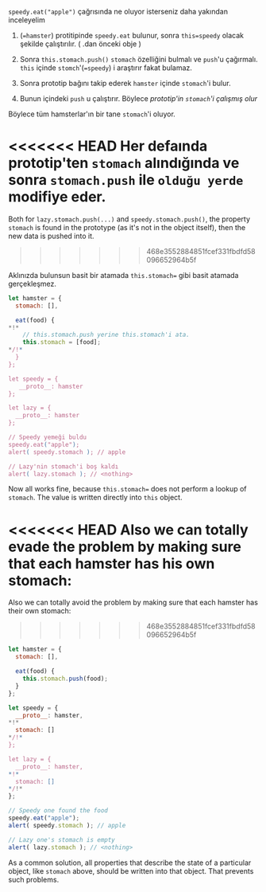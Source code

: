 `speedy.eat("apple")` çağrısında ne oluyor isterseniz daha yakından inceleyelim

1. (`=hamster`) protitipinde `speedy.eat` bulunur, sonra `this=speedy` olacak şekilde çalıştırılır. ( .dan önceki obje )

2. Sonra `this.stomach.push()` `stomach` özelliğini bulmalı ve `push`'u çağırmalı. `this` içinde `stomch`'(`=speedy`) i araştırır fakat bulamaz. 

3. Sonra prototip bağını takip ederek `hamster` içinde `stomach`'i bulur.

4. Bunun içindeki `push` u çalıştırır. Böylece *prototip'in `stomach`'i çalışmış olur*

Böylece tüm hamsterlar'ın bir tane `stomach`'i oluyor.

<<<<<<< HEAD
Her defaında prototip'ten `stomach` alındığında ve sonra `stomach.push` ile `olduğu yerde` modifiye eder.
=======
Both for `lazy.stomach.push(...)` and `speedy.stomach.push()`, the property `stomach` is found in the prototype (as it's not in the object itself), then the new data is pushed into it.
>>>>>>> 468e3552884851fcef331fbdfd58096652964b5f

Aklınızda bulunsun basit bir atamada `this.stomach=` gibi basit atamada gerçekleşmez.

```js run
let hamster = {
  stomach: [],

  eat(food) {
*!*
    // this.stomach.push yerine this.stomach'i ata.
    this.stomach = [food];
*/!*
  }
};

let speedy = {
   __proto__: hamster
};

let lazy = {
  __proto__: hamster
};

// Speedy yemeği buldu
speedy.eat("apple");
alert( speedy.stomach ); // apple

// Lazy'nin stomach'i boş kaldı
alert( lazy.stomach ); // <nothing>
```

Now all works fine, because `this.stomach=` does not perform a lookup of `stomach`. The value is written directly into `this` object.

<<<<<<< HEAD
Also we can totally evade the problem by making sure that each hamster has his own stomach:
=======
Also we can totally avoid the problem by making sure that each hamster has their own stomach:
>>>>>>> 468e3552884851fcef331fbdfd58096652964b5f

```js run
let hamster = {
  stomach: [],

  eat(food) {
    this.stomach.push(food);
  }
};

let speedy = {
  __proto__: hamster,
*!*
  stomach: []
*/!*
};

let lazy = {
  __proto__: hamster,
*!*
  stomach: []
*/!*
};

// Speedy one found the food
speedy.eat("apple");
alert( speedy.stomach ); // apple

// Lazy one's stomach is empty
alert( lazy.stomach ); // <nothing>
```

As a common solution, all properties that describe the state of a particular object, like `stomach` above, should be written into that object. That prevents such problems.
